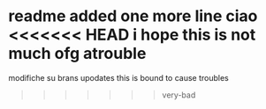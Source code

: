 readme
added one more line
ciao
<<<<<<< HEAD
i hope this is not much ofg  atrouble
=======
modifiche su brans upodates
this is bound to cause troubles
>>>>>>> very-bad
